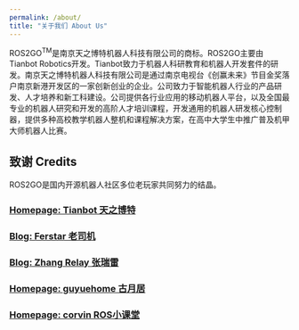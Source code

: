 ```yaml
---
permalink: /about/
title: "关于我们 About Us"
---
```


ROS2GO<sup>TM</sup>是南京天之博特机器人科技有限公司的商标。ROS2GO主要由Tianbot Robotics开发。Tianbot致力于机器人科研教育和机器人开发套件的研发。南京天之博特机器人科技有限公司是通过南京电视台《创赢未来》节目金奖落户南京新港开发区的一家创新创业的企业。公司致力于智能机器人行业的产品研发、人才培养和新工科建设。公司提供各行业应用的移动机器人平台，以及全国最专业的机器人研究和开发的高阶人才培训课程，开发通用的机器人研发核心控制器，提供多种高校教学机器人整机和课程解决方案，在高中大学生中推广普及机甲大师机器人比赛。  


## 致谢 Credits  

ROS2GO是国内开源机器人社区多位老玩家共同努力的结晶。

### [Homepage: Tianbot 天之博特](http://www.tianbot.com)  
 
### [Blog: Ferstar 老司机](https://blog.ferstar.org)

### [Blog: Zhang Relay 张瑞雷](http://blog.csdn.net/zhangrelay)

### [Homepage: guyuehome 古月居](http://www.guyuehome.com)

### [Homepage: corvin ROS小课堂](http://www.corvin.cn) 

